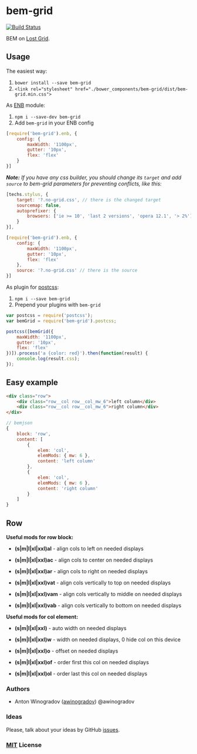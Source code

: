 # bem-grid

[![Build Status](https://travis-ci.org/bem-contrib/bem-grid.svg?branch=master&style=flat)](https://travis-ci.org/bem-contrib/bem-grid)

BEM on [Lost Grid](https://github.com/corysimmons/lost).

## Usage

The easiest way:

1. `bower install --save bem-grid`
2. `<link rel="stylesheet" href="./bower_components/bem-grid/dist/bem-grid.min.css">`

As [ENB](https://github.com/enb-make/enb) module:

1. `npm i --save-dev bem-grid`
2. Add `bem-grid` in your ENB config
``` js
[require('bem-grid').enb, {
    config: {
        maxWidth: '1100px',
        gutter: '10px',
        flex: 'flex'
    }
}]
```
_**Note:** If you have any css builder, you should change its `target` and add `source` to bem-grid parameters for preventing conflicts, like this:_

``` js
[techs.stylus, {
    target: '?.no-grid.css', // there is the changed target
    sourcemap: false,
    autoprefixer: {
        browsers: ['ie >= 10', 'last 2 versions', 'opera 12.1', '> 2%']
    }
}],

[require('bem-grid').enb, {
    config: {
        maxWidth: '1100px',
        gutter: '10px',
        flex: 'flex'
    },
    source: '?.no-grid.css' // there is the source
}]
```

As plugin for [postcss](https://github.com/postcss/postcss):

1. `npm i --save bem-grid`
2. Prepend your plugins with `bem-grid`
``` js
var postcss = require('postcss');
var bemGrid = require('bem-grid').postcss;

postcss([bemGrid({
    maxWidth: '1100px',
    gutter: '10px',
    flex: 'flex'
})]).process('a {color: red}').then(function(result) {
    console.log(result.css);
});
```

## Easy example

``` html
<div class="row">
    <div class="row__col row__col_mw_6">left column</div>
    <div class="row__col row__col_mw_6">right column</div>
</div>
```

``` javascript
// bemjson
{
    block: 'row',
    content: [
        {
            elem: 'col',
            elemMods: { mw: 6 },
            content: 'left column'
        },
        {
            elem: 'col',
            elemMods: { mw: 6 },
            content: 'right column'
        }
    ]
}
```

## Row

__Useful mods for row block:__

- __(s|m|l|xl|xxl)al__ - align cols to left on needed displays
- __(s|m|l|xl|xxl)ac__ - align cols to center on needed displays
- __(s|m|l|xl|xxl)ar__ - align cols to right on needed displays

- __(s|m|l|xl|xxl)vat__ - align cols vertically to top on needed displays
- __(s|m|l|xl|xxl)vam__ - align cols vertically to middle on needed displays
- __(s|m|l|xl|xxl)vab__ - align cols vertically to bottom on needed displays

__Useful mods for col element:__

- __(s|m|l|xl|xxl)__ - auto width on needed displays
- __(s|m|l|xl|xxl)w__ - width on needed displays, 0 hide col on this device
- __(s|m|l|xl|xxl)o__ - offset on needed displays

- __(s|m|l|xl|xxl)of__ - order first this col on needed displays
- __(s|m|l|xl|xxl)ol__ - order last this col on needed displays

### Authors

- Anton Winogradov ([awinogradov](https://github.com/awinogradov)) @awinogradov

### Ideas

Please, talk about your ideas by GitHub [issues](https://github.com/bem-contrib/bem-grid/issues).

### [MIT](http://en.wikipedia.org/wiki/MIT_License) License
